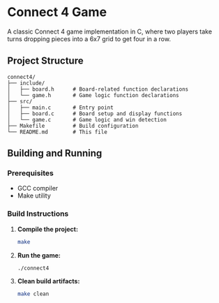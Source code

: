 # Connect 4 Game

A classic Connect 4 game implementation in C, where two players take turns dropping pieces into a 6x7 grid to get four in a row.

## Project Structure

```
connect4/
├── include/
│   ├── board.h      # Board-related function declarations
│   └── game.h       # Game logic function declarations
├── src/
│   ├── main.c       # Entry point
│   ├── board.c      # Board setup and display functions
│   └── game.c       # Game logic and win detection
├── Makefile         # Build configuration
└── README.md        # This file
```

## Building and Running

### Prerequisites
- GCC compiler
- Make utility

### Build Instructions

1. **Compile the project:**
   ```bash
   make
   ```

2. **Run the game:**
   ```bash
   ./connect4
   ```

3. **Clean build artifacts:**
   ```bash
   make clean
   ```